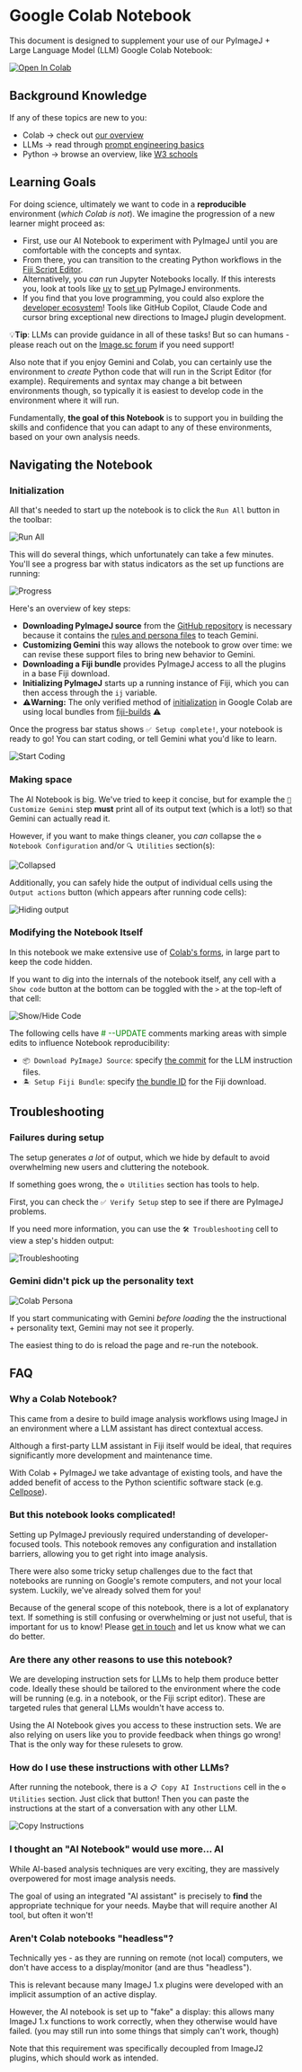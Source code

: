 # Google Colab Notebook

This document is designed to supplement your use of our PyImageJ + Large Language Model (LLM) Google Colab Notebook:

<!-- UPDATE: pin to particular commit -->
<a href="https://colab.research.google.com/github/imagej/pyimagej/blob/main/doc/llms/pyimagej-ai-guide.ipynb" target="_parent"><img src="https://colab.research.google.com/assets/colab-badge.svg" alt="Open In Colab"/></a>

## Background Knowledge

If any of these topics are new to you:
   * Colab → check out [our overview](Google-Colab-Basics.md)
   * LLMs → read through [prompt engineering basics](Prompt-Engineering.md)
   * Python → browse an overview, like [W3 schools](https://www.w3schools.com/python/)

## Learning Goals

For doing science, ultimately we want to code in a **reproducible** environment (*which Colab is not*). We imagine the progression of a new learner might proceed as:

- First, use our AI Notebook to experiment with PyImageJ until you are comfortable with the concepts and syntax.
- From there, you can transition to the creating Python workflows in the [Fiji Script Editor](https://imagej.net/scripting/script-editor).
- Alternatively, you *can* run Jupyter Notebooks locally. If this interests you, look at tools like [uv](https://docs.astral.sh/uv/) to [set up](Install.md) PyImageJ environments.
- If you find that you love programming, you could also explore the [developer ecosystem](https://imagej.net/develop/)! Tools like GitHub Copilot, Claude Code and cursor bring exceptional new directions to ImageJ plugin development.

💡**Tip**: LLMs can provide guidance in all of these tasks! But so can humans - please reach out on the [Image.sc forum](https://forum.image.sc/) if you need support!

Also note that if you enjoy Gemini and Colab, you can certainly use the environment to *create* Python code that will run in the Script Editor (for example). Requirements and syntax may change a bit between environments though, so typically it is easiest to develop code in the environment where it will run.

Fundamentally, **the goal of this Notebook** is to support you in building the skills and confidence that you can adapt to any of these environments, based on your own analysis needs. 

## Navigating the Notebook

### Initialization

All that's needed to start up the notebook is to click the `Run All` button in the toolbar:

![Run All](doc-images/nb-run-all.jpg)

This will do several things, which unfortunately can take a few minutes. You'll see a progress bar with status indicators as the set up functions are running:

![Progress](doc-images/nb-progress.jpg)

Here's an overview of key steps:

* **Downloading PyImageJ source** from the [GitHub repository](https://github.com/imagej/pyimagej) is necessary because it contains the [rules and persona files](https://github.com/imagej/pyimagej/tree/main/doc/llms) to teach Gemini.
* **Customizing Gemini** this way allows the notebook to grow over time: we can revise these support files to bring new behavior to Gemini.
* **Downloading a Fiji bundle** provides PyImageJ access to all the plugins in a base Fiji download. 
* **Initializing PyImageJ** starts up a running instance of Fiji, which you can then access through the `ij` variable.
* ⚠️**Warning:** The only verified method of [initialization](Initialization.md) in Google Colab are using local bundles from [fiji-builds](https://github.com/fiji/fiji-builds/releases) ⚠️

Once the progress bar status shows `✅ Setup complete!`, your notebook is ready to go! You can start coding, or tell Gemini what you'd like to learn.

![Start Coding](doc-images/nb-start-coding.jpg)

### Making space

The AI Notebook is big. We've tried to keep it concise, but for example the `🤖 Customize Gemini` step **must** print all of its output text (which is a lot!) so that Gemini can actually read it.

However, if you want to make things cleaner, you *can* collapse the `⚙️ Notebook Configuration` and/or `🔍 Utilities` section(s):

![Collapsed](doc-images/nb-collapsed.jpg)

Additionally, you can safely hide the output of individual cells using the `Output actions` button (which appears after running code cells):

![Hiding output](doc-images/nb-hide-output.jpg)

### Modifying the Notebook Itself

In this notebook we make extensive use of [Colab's forms](https://colab.research.google.com/notebooks/forms.ipynb), in large part to keep the code hidden.

If you want to dig into the internals of the notebook itself, any cell with a `Show code` button at the bottom can be toggled with the `>` at the top-left of that cell:

![Show/Hide Code](doc-images/nb-show-code.png)

The following cells have <span style="color: green;"># --UPDATE</span> comments marking areas with simple edits to influence Notebook reproducibility:

* `📦 Download PyImageJ Source`: specify [the commit](https://github.com/imagej/pyimagej) for the LLM instruction files.
* `🏝️ Setup Fiji Bundle`: specify [the bundle ID](https://github.com/fiji/fiji-builds/releases) for the Fiji download.

## Troubleshooting

### Failures during setup

The setup generates *a lot* of output, which we hide by default to avoid overwhelming new users and cluttering the notebook.

If something goes wrong, the `⚙️ Utilities` section has tools to help.

First, you can check the `✅ Verify Setup` step to see if there are PyImageJ problems.

If you need more information, you can use the `🛠️ Troubleshooting` cell to view a step's hidden output:

![Troubleshooting](doc-images/nb-troubleshoot.jpg)


### Gemini didn't pick up the personality text

![Colab Persona](doc-images/colab-persona.jpg)

If you start communicating with Gemini *before loading* the the instructional + personality text, Gemini may not see it properly.

The easiest thing to do is reload the page and re-run the notebook.

## FAQ

### Why a Colab Notebook?

This came from a desire to build image analysis workflows using ImageJ in an environment where a LLM assistant has direct contextual access.

Although a first-party LLM assistant in Fiji itself would be ideal, that requires significantly more development and maintenance time.

With Colab + PyImageJ we take advantage of existing tools, and have the added benefit of access to the Python scientific software stack (e.g. [Cellpose](https://www.cellpose.org/)).

### But this notebook looks complicated!

Setting up PyImageJ previously required understanding of developer-focused tools. This notebook removes any configuration and installation barriers, allowing you to get right into image analysis.

There were also some tricky setup challenges due to the fact that notebooks are running on Google's remote computers, and not your local system. Luckily, we've already solved them for you!

Because of the general scope of this notebook, there is a lot of explanatory text. If something is still confusing or overwhelming or just not useful, that is important for us to know! Please [get in touch](https://forum.image.sc/tag/pyimagej) and let us know what we can do better.

### Are there any other reasons to use this notebook?

We are developing instruction sets for LLMs to help them produce better code. Ideally these should be tailored to the environment where the code will be running (e.g. in a notebook, or the Fiji script editor). These are targeted rules that general LLMs wouldn't have access to.

Using the AI Notebook gives you access to these instruction sets. We are also relying on users like you to provide feedback when things go wrong! That is the only way for these rulesets to grow.

### How do I use these instructions with other LLMs?

After running the notebook, there is a `📋 Copy AI Instructions` cell in the `⚙️ Utilities` section. Just click that button! Then you can paste the instructions at the start of a conversation with any other LLM.

![Copy Instructions](doc-images/copy-ai-text.jpg)

### I thought an "AI Notebook" would use more... AI

While AI-based analysis techniques are very exciting, they are massively overpowered for most image analysis needs.

The goal of using an integrated "AI assistant" is precisely to **find** the appropriate technique for your needs. Maybe that will require another AI tool, but often it won't!

### Aren't Colab notebooks "headless"?

Technically yes - as they are running on remote (not local) computers, we don't have access to a display/monitor (and are thus "headless").

This is relevant because many ImageJ 1.x plugins were developed with an implicit assumption of an active display.

However, the AI notebook is set up to "fake" a display: this allows many ImageJ 1.x functions to work correctly, when they otherwise would have failed. (you may still run into some things that simply can't work, though)

Note that this requirement was specifically decoupled from ImageJ2 plugins, which should work as intended.